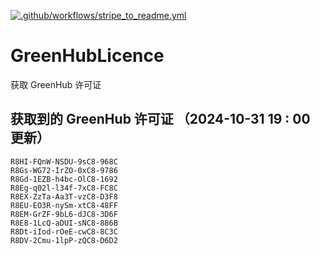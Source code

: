 [![.github/workflows/stripe_to_readme.yml](https://github.com/zjx-kimi/GreenHubLicence/actions/workflows/stripe_to_readme.yml/badge.svg)](https://github.com/zjx-kimi/GreenHubLicence/actions/workflows/stripe_to_readme.yml)
# GreenHubLicence
获取 GreenHub 许可证
## 获取到的 GreenHub 许可证 （2024-10-31 19 : 00 更新）
```
R8HI-FQnW-NSDU-9sC8-968C
R8Gs-WG72-IrZO-0xC8-9786
R8Gd-1EZB-h4bc-OlC8-1692
R8Eg-q02l-l34f-7xC8-FC8C
R8EX-ZzTa-Aa3T-vzC8-D3F8
R8EU-EO3R-nySm-xtC8-48FF
R8EM-GrZF-9bL6-dJC8-3D6F
R8E8-1LcQ-aDUI-sNC8-886B
R8Dt-iIod-rOeE-cwC8-8C3C
R8DV-2Cmu-1lpP-zQC8-D6D2
```
